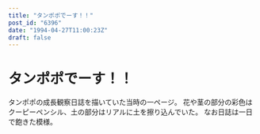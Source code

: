 ```yaml
---
title: "タンポポでーす！！"
post_id: "6396"
date: "1994-04-27T11:00:23Z"
draft: false
---
```


# タンポポでーす！！

タンポポの成長観察日誌を描いていた当時の一ページ。 花や茎の部分の彩色はクーピーペンシル、土の部分はリアルに土を擦り込んでいた。 なお日誌は一日で飽きた模様。
